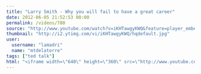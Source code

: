 ```yaml
---
title: "Larry Smith - Why you will fail to have a great career"
date: 2012-06-05 21:52:53 00:00
permalink: /videos/780
source: "http://www.youtube.com/watch?v=iKHTawgyKWQ&feature=player_embedded"
thumbnail: "http://i2.ytimg.com/vi/iKHTawgyKWQ/hqdefault.jpg"
user:
  username: "lamadri"
  name: "mtdelatorre"
tags: ["ted talk"]
html: "<iframe width=\"640\" height=\"360\" src=\"http://www.youtube.com/embed/iKHTawgyKWQ?wmode=transparent&fs=1&feature=oembed\" frameborder=\"0\" allowfullscreen></iframe>"
---
```


